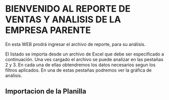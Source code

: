 
# BIENVENIDO AL REPORTE DE VENTAS Y ANALISIS DE LA EMPRESA PARENTE

En esta WEB prodr&aacute; ingresar el archivo de reporte, para su an&aacute;lisis.

El listado se importa desde un archivo de Excel que debe ser especificado a continuaci&oacute;n.
Una ves cargado el archivo se puede analizar en las pesta&ntilde;as 2 y 3.
En cada una de ellas obtendremos los datos necesarios segun los filtros aplicados.
En una de estas pesta&ntilde;as podremos ver la gr&aacute;fica de an&aacute;lisis.

## Importacion de la Planilla